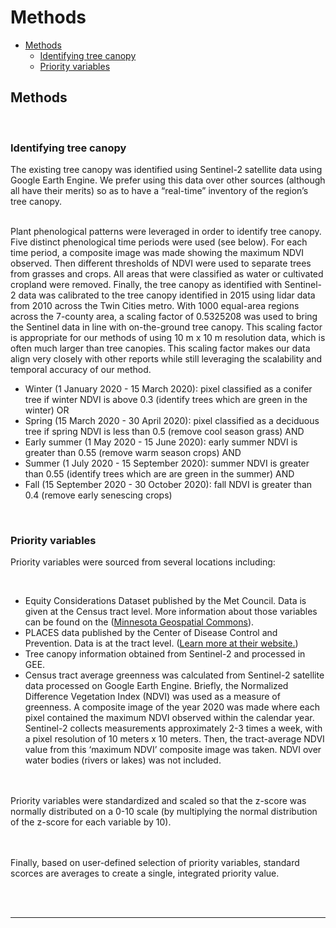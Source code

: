 Methods
================

-   [Methods](#methods)
    -   [Identifying tree canopy](#identifying-tree-canopy)
    -   [Priority variables](#priority-variables)

## Methods

<br>

### Identifying tree canopy

The existing tree canopy was identified using Sentinel-2 satellite data
using Google Earth Engine. We prefer using this data over other sources
(although all have their merits) so as to have a “real-time” inventory
of the region’s tree canopy.

<br> Plant phenological patterns were leveraged in order to identify
tree canopy. Five distinct phenological time periods were used (see
below). For each time period, a composite image was made showing the
maximum NDVI observed. Then different thresholds of NDVI were used to
separate trees from grasses and crops. All areas that were classified as
water or cultivated cropland were removed. Finally, the tree canopy as
identified with Sentinel-2 data was calibrated to the tree canopy
identified in 2015 using lidar data from 2010 across the Twin Cities
metro. With 1000 equal-area regions across the 7-county area, a scaling
factor of 0.5325208 was used to bring the Sentinel data in line with
on-the-ground tree canopy. This scaling factor is appropriate for our
methods of using 10 m x 10 m resolution data, which is often much larger
than tree canopies. This scaling factor makes our data align very
closely with other reports while still leveraging the scalability and
temporal accuracy of our method. <br>

-   Winter (1 January 2020 - 15 March 2020): pixel classified as a
    conifer tree if winter NDVI is above 0.3 (identify trees which are
    green in the winter) OR
-   Spring (15 March 2020 - 30 April 2020): pixel classified as a
    deciduous tree if spring NDVI is less than 0.5 (remove cool season
    grass) AND
-   Early summer (1 May 2020 - 15 June 2020): early summer NDVI is
    greater than 0.55 (remove warm season crops) AND
-   Summer (1 July 2020 - 15 September 2020): summer NDVI is greater
    than 0.55 (identify trees which are are green in the summer) AND
-   Fall (15 September 2020 - 30 October 2020): fall NDVI is greater
    than 0.4 (remove early senescing crops)

<br>

### Priority variables

Priority variables were sourced from several locations including:

<br>

-   Equity Considerations Dataset published by the Met Council. Data is
    given at the Census tract level. More information about those
    variables can be found on the
    (<a href="https://gisdata.mn.gov/dataset/us-mn-state-metc-society-equity-considerations" target="_blank">Minnesota
    Geospatial Commons</a>).
-   PLACES data published by the Center of Disease Control and
    Prevention. Data is at the tract level.
    (<a href="https://www.cdc.gov/places/index.html" target="_blank">Learn
    more at their website.</a>)
-   Tree canopy information obtained from Sentinel-2 and processed in
    GEE.
-   Census tract average greenness was calculated from Sentinel-2
    satellite data processed on Google Earth Engine. Briefly, the
    Normalized Difference Vegetation Index (NDVI) was used as a measure
    of greenness. A composite image of the year 2020 was made where each
    pixel contained the maximum NDVI observed within the calendar year.
    Sentinel-2 collects measurements approximately 2-3 times a week,
    with a pixel resolution of 10 meters x 10 meters. Then, the
    tract-average NDVI value from this ‘maximum NDVI’ composite image
    was taken. NDVI over water bodies (rivers or lakes) was not
    included.

<br><br> Priority variables were standardized and scaled so that the
z-score was normally distributed on a 0-10 scale (by multiplying the
normal distribution of the z-score for each variable by 10).

<br><br> Finally, based on user-defined selection of priority variables,
standard scorces are averages to create a single, integrated priority
value.

<br>

<!-- https://browser.creodias.eu/#lat=45.15999&lng=-92.79540&zoom=15&time=2020-07-05&preset=3_NDVI&datasource=Sentinel-2%20L1C -->
<br>
<hr>

<br>
